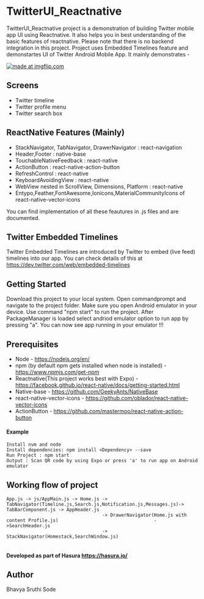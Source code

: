# TwitterUI_Reactnative

TwitterUI_Reactnative project is a demonstration of building Twitter mobile app UI using Reactnative. It also helps you in best understanding of the basic features of reactnative. Please note that there is no backend integration in this project. Project uses Embedded Timelines feature and demonstartes UI of Twitter Android Mobile App. It mainly demonstrates -

<a href="https://imgflip.com/gif/20vee2"><img src="https://i.imgflip.com/20vee2.gif" title="made at imgflip.com"/></a>

## Screens

- Twitter timeline
- Twitter profile menu
- Twitter search box

## ReactNative Features (Mainly)

- StackNavigator, TabNavigator, DrawerNavigator : react-navigation
- Header,Footer : native-base
- TouchableNativeFeedback : react-native
- ActionButton : react-native-action-button
- RefreshControl : react-native
- KeyboardAvoidingView : react-native
- WebView nested in ScrollView, Dimensions, Platform : react-native
- Entypo,Feather,FontAwesome,Ionicons,MaterialCommunityIcons of react-native-vector-icons


You can find implementation of all these feautures in .js files and are documented.

## Twitter Embedded Timelines 

Twitter Embedded Timelines are introduced by Twitter to embed (live feed) timelines into our app. You can check details of this at https://dev.twitter.com/web/embedded-timelines

## Getting Started

Download this project to your local system. Open commandprompt and navigate to the project folder. Make sure you open Android emulator in your device. Use command "npm start" to run the project. After PackageManager is loaded select andriod emulator option to run app by pressing "a". You can now see app running in your emulator !!!

## Prerequisites

- Node - https://nodejs.org/en/
- npm (by default npm gets installed when node is installed) - https://www.npmjs.com/get-npm
- Reactnative(This project works best with Expo) - https://facebook.github.io/react-native/docs/getting-started.html
- Native-base - https://github.com/GeekyAnts/NativeBase
- react-native-vector-icons - https://github.com/oblador/react-native-vector-icons
- ActionButton - https://github.com/mastermoo/react-native-action-button

#### Example 
```
Install nvm and node
Install dependencies: npm install <Dependency> --save
Run Project : npm start
Output : Scan QR code by using Expo or press 'a' to run app on Android emulator
```
## Working flow of project
```
App.js -> js/AppMain.js -> Home.js -> TabNavigator(Timeline.js,Search.js,Notification.js,Messages.js)-> TabBarComponent.js -> AppHeader.js
                                   -> DrawerNavigator(Home.js with content Profile.js)                                   ->SearchHeader.js
                                   -> StackNavigator(Homestack,SearchWindow.js)
                                   
```

#### Developed as part of Hasura https://hasura.io/
## Author

Bhavya Sruthi Sode

